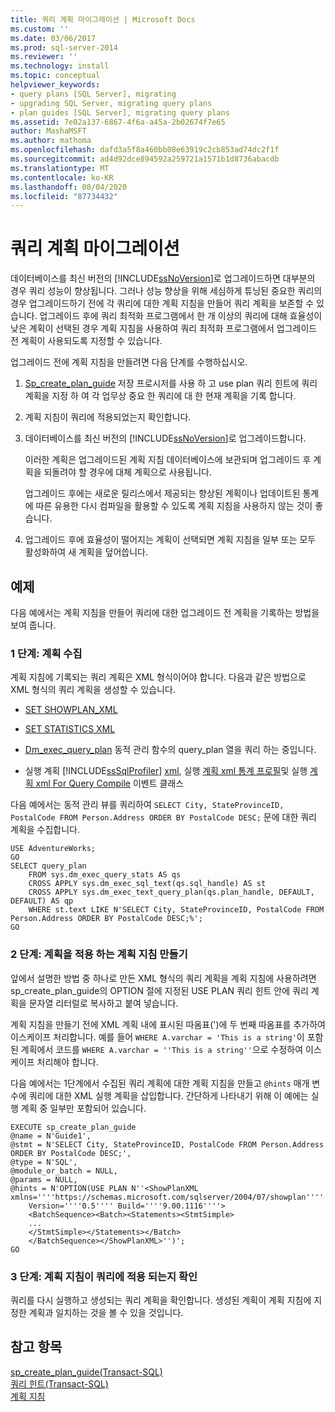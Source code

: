 ```yaml
---
title: 쿼리 계획 마이그레이션 | Microsoft Docs
ms.custom: ''
ms.date: 03/06/2017
ms.prod: sql-server-2014
ms.reviewer: ''
ms.technology: install
ms.topic: conceptual
helpviewer_keywords:
- query plans [SQL Server], migrating
- upgrading SQL Server, migrating query plans
- plan guides [SQL Server], migrating query plans
ms.assetid: 7e02a137-6867-4f6a-a45a-2b02674f7e65
author: MashaMSFT
ms.author: mathoma
ms.openlocfilehash: dafd3a5f8a460bb08e63919c2cb853ad74dc2f1f
ms.sourcegitcommit: ad4d92dce894592a259721a1571b1d8736abacdb
ms.translationtype: MT
ms.contentlocale: ko-KR
ms.lasthandoff: 08/04/2020
ms.locfileid: "87734432"
---
```

# <a name="migrate-query-plans"></a>쿼리 계획 마이그레이션
  데이터베이스를 최신 버전의 [!INCLUDE[ssNoVersion](../../includes/ssnoversion-md.md)]로 업그레이드하면 대부분의 경우 쿼리 성능이 향상됩니다. 그러나 성능 향상을 위해 세심하게 튜닝된 중요한 쿼리의 경우 업그레이드하기 전에 각 쿼리에 대한 계획 지침을 만들어 쿼리 계획을 보존할 수 있습니다. 업그레이드 후에 쿼리 최적화 프로그램에서 한 개 이상의 쿼리에 대해 효율성이 낮은 계획이 선택된 경우 계획 지침을 사용하여 쿼리 최적화 프로그램에서 업그레이드 전 계획이 사용되도록 지정할 수 있습니다.  
  
 업그레이드 전에 계획 지침을 만들려면 다음 단계를 수행하십시오.  
  
1.  [Sp_create_plan_guide](/sql/relational-databases/system-stored-procedures/sp-create-plan-guide-transact-sql) 저장 프로시저를 사용 하 고 use plan 쿼리 힌트에 쿼리 계획을 지정 하 여 각 업무상 중요 한 쿼리에 대 한 현재 계획을 기록 합니다.  
  
2.  계획 지침이 쿼리에 적용되었는지 확인합니다.  
  
3.  데이터베이스를 최신 버전의 [!INCLUDE[ssNoVersion](../../includes/ssnoversion-md.md)]로 업그레이드합니다.  
  
     이러한 계획은 업그레이드된 계획 지침 데이터베이스에 보관되며 업그레이드 후 계획을 되돌려야 할 경우에 대체 계획으로 사용됩니다.  
  
     업그레이드 후에는 새로운 릴리스에서 제공되는 향상된 계획이나 업데이트된 통계에 따른 유용한 다시 컴파일을 활용할 수 있도록 계획 지침을 사용하지 않는 것이 좋습니다.  
  
4.  업그레이드 후에 효율성이 떨어지는 계획이 선택되면 계획 지침을 일부 또는 모두 활성화하여 새 계획을 덮어씁니다.  
  
## <a name="example"></a>예제  
 다음 예에서는 계획 지침을 만들어 쿼리에 대한 업그레이드 전 계획을 기록하는 방법을 보여 줍니다.  
  
### <a name="step-1-collect-the-plan"></a>1 단계: 계획 수집  
 계획 지침에 기록되는 쿼리 계획은 XML 형식이어야 합니다. 다음과 같은 방법으로 XML 형식의 쿼리 계획을 생성할 수 있습니다.  
  
-   [SET SHOWPLAN_XML](/sql/t-sql/statements/set-showplan-xml-transact-sql)  
  
-   [SET STATISTICS XML](/sql/t-sql/statements/set-statistics-xml-transact-sql)  
  
-   [Dm_exec_query_plan](/sql/relational-databases/system-dynamic-management-views/sys-dm-exec-query-plan-transact-sql) 동적 관리 함수의 query_plan 열을 쿼리 하는 중입니다.  
  
-   실행 계획 [!INCLUDE[ssSqlProfiler](../../includes/sssqlprofiler-md.md)] [xml](../../relational-databases/event-classes/showplan-xml-event-class.md), 실행 [계획 xml 통계 프로필](../../relational-databases/event-classes/showplan-xml-statistics-profile-event-class.md)및 실행 [계획 xml For Query Compile](../../relational-databases/event-classes/showplan-xml-for-query-compile-event-class.md) 이벤트 클래스  
  
 다음 예에서는 동적 관리 뷰를 쿼리하여 `SELECT City, StateProvinceID, PostalCode FROM Person.Address ORDER BY PostalCode DESC;` 문에 대한 쿼리 계획을 수집합니다.  
  
```  
USE AdventureWorks;  
GO  
SELECT query_plan  
    FROM sys.dm_exec_query_stats AS qs   
    CROSS APPLY sys.dm_exec_sql_text(qs.sql_handle) AS st  
    CROSS APPLY sys.dm_exec_text_query_plan(qs.plan_handle, DEFAULT, DEFAULT) AS qp  
    WHERE st.text LIKE N'SELECT City, StateProvinceID, PostalCode FROM Person.Address ORDER BY PostalCode DESC;%';  
GO  
```  
  
### <a name="step-2-create-the-plan-guide-to-force-the-plan"></a>2 단계: 계획을 적용 하는 계획 지침 만들기  
 앞에서 설명한 방법 중 하나로 만든 XML 형식의 쿼리 계획을 계획 지침에 사용하려면 sp_create_plan_guide의 OPTION 절에 지정된 USE PLAN 쿼리 힌트 안에 쿼리 계획을 문자열 리터럴로 복사하고 붙여 넣습니다.  
  
 계획 지침을 만들기 전에 XML 계획 내에 표시된 따옴표(')에 두 번째 따옴표를 추가하여 이스케이프 처리합니다. 예를 들어 `WHERE A.varchar = 'This is a string'`이 포함된 계획에서 코드를 `WHERE A.varchar = ''This is a string''`으로 수정하여 이스케이프 처리해야 합니다.  
  
 다음 예에서는 1단계에서 수집된 쿼리 계획에 대한 계획 지침을 만들고 `@hints` 매개 변수에 쿼리에 대한 XML 실행 계획을 삽입합니다. 간단하게 나타내기 위해 이 예에는 실행 계획 중 일부만 포함되어 있습니다.  
  
```  
EXECUTE sp_create_plan_guide   
@name = N'Guide1',  
@stmt = N'SELECT City, StateProvinceID, PostalCode FROM Person.Address ORDER BY PostalCode DESC;',  
@type = N'SQL',  
@module_or_batch = NULL,  
@params = NULL,  
@hints = N'OPTION(USE PLAN N''<ShowPlanXML xmlns=''''https://schemas.microsoft.com/sqlserver/2004/07/showplan''''   
    Version=''''0.5'''' Build=''''9.00.1116''''>  
    <BatchSequence><Batch><Statements><StmtSimple>  
    ...  
    </StmtSimple></Statements></Batch>  
    </BatchSequence></ShowPlanXML>'')';  
GO  
```  
  
### <a name="step-3-verify-that-the-plan-guide-is-applied-to-the-query"></a>3 단계: 계획 지침이 쿼리에 적용 되는지 확인  
 쿼리를 다시 실행하고 생성되는 쿼리 계획을 확인합니다. 생성된 계획이 계획 지침에 지정한 계획과 일치하는 것을 볼 수 있을 것입니다.  
  
## <a name="see-also"></a>참고 항목  
 [sp_create_plan_guide&#40;Transact-SQL&#41;](/sql/relational-databases/system-stored-procedures/sp-create-plan-guide-transact-sql)   
 [쿼리 힌트&#40;Transact-SQL&#41;](/sql/t-sql/queries/hints-transact-sql-query)   
 [계획 지침](../../relational-databases/performance/plan-guides.md)  
  
  
